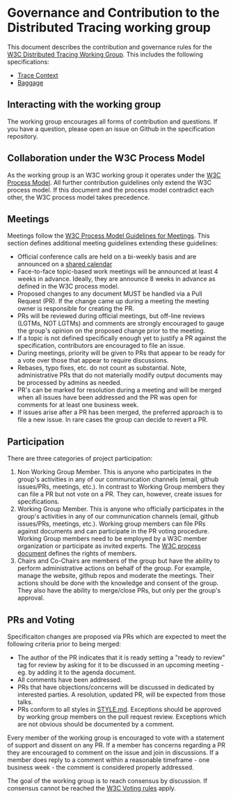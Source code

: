 # Governance and Contribution to the Distributed Tracing working group

This document describes the contribution and governance rules for the [W3C Distributed Tracing Working Group](https://www.w3.org/2018/distributed-tracing/). This includes the following specifications:

- [Trace Context](https://github.com/w3c/trace-context)
- [Baggage](https://github.com/w3c/baggage)

## Interacting with the working group

The working group encourages all forms of contribution and questions. If you have a question, please open an issue on Github in the specification repository. 

## Collaboration under the W3C Process Model

As the working group is an W3C working group it operates under the [W3C Process Model](https://www.w3.org/2018/Process-20180201/). All further contribution guidelines only extend the W3C process model. If this document and the process model contradict each other, the W3C process model takes precedence.


## Meetings

Meetings follow the [W3C Process Model Guidelines for Meetings](https://www.w3.org/2018/Process-20180201/#GeneralMeetings). This section defines additional meeting guidelines extending these guidelines:

- Official conference calls are held on a bi-weekly basis and are announced on a [shared calendar](https://calendar.google.com/calendar/embed?src=dynatrace.com_5a09qhua6fh7jb23h7vdjg6veg%40group.calendar.google.com)
- Face-to-face topic-based work meetings will be announced at least 4 weeks in advance. Ideally, they are announce 8 weeks in advance as defined in the W3C process model. 
- Proposed changes to any document MUST be handled via a Pull Request (PR). If the change came up during a meeting the meeting owner is responsible for creating the PR.
- PRs will be reviewed during official meetings, but off-line reviews (LGTMs, NOT LGTMs) and comments are strongly encouraged to gauge the group's opinion on the proposed change prior to the meeting.
- If a topic is not defined specifically enough yet to justify a PR against the specification, contributors are encouraged to file an issue. 
- During meetings, priority will be given to PRs that appear to be ready for a vote over those that appear to require discussions.
- Rebases, typo fixes, etc. do not count as substantial. Note, administrative PRs that do not materially modify output documents may be processed by admins as needed.
- PR's can be marked for resolution during a meeting and will be merged when all issues have been addressed and the PR was open for comments for at least one business week. 
- If issues arise after a PR has been merged, the preferred approach is to file a new issue. In rare cases the group can decide to revert a PR.

## Participation  

There are three categories of project participation:

1. Non Working Group Member. This is anyone who  participates in the group's activities in any of our communication channels (email, github issues/PRs, meetings, etc.). In contrast to Working Group members they can file a PR but not vote on a PR. They can, however, create issues for specifications. 
2. Working Group Member. This is anyone who officially participates in the group's activities in any of our communication channels (email, github issues/PRs, meetings, etc.). Working group members can file PRs against documents and can participate in the PR voting procedure. Working Group members need to be employed by a W3C member organization or participate as invited experts. The [W3C process document](https://www.w3.org/2018/Process-20180201/#MemberBenefits) defines the rights of members. 
3. Chairs and Co-Chairs are members of the group but have the ability to perform administrative actions on behalf of the group. For example, manage the website, github repos and moderate the meetings. Their actions should be done with the knowledge and consent of the group. They also have the ability to merge/close PRs, but only per the group's approval. 

## PRs and Voting

Specificaiton changes are proposed via PRs which are expected to meet the following criteria prior to being merged:

- The author of the PR indicates that it is ready setting a "ready to review" tag for review by asking for it to be discussed in an upcoming meeting - eg. by adding it to the agenda document.
- All comments have been addressed.
- PRs that have objections/concerns will be discussed in dedicated by interested parties. A resolution, updated PR, will be expected from those talks.
- PRs conform to all styles in [STYLE.md](STYLE.md).
  Exceptions should be approved by working group members on the pull request review.
  Exceptions which are not obvious should be documented by a comment.

Every member of the working group is encouraged to vote with a statement of support and dissent on any PR. If a member has concerns regarding a PR they are encouraged to comment on the issue and join in discussions. If a member does reply to a comment within a reasonable timeframe - one business week - the comment is considered properly addressed. 

The goal of the working group is to reach consensus by discussion. If consensus cannot be reached the [W3C Voting rules](https://www.w3.org/2018/Process-20180201/#Votes) apply. 
